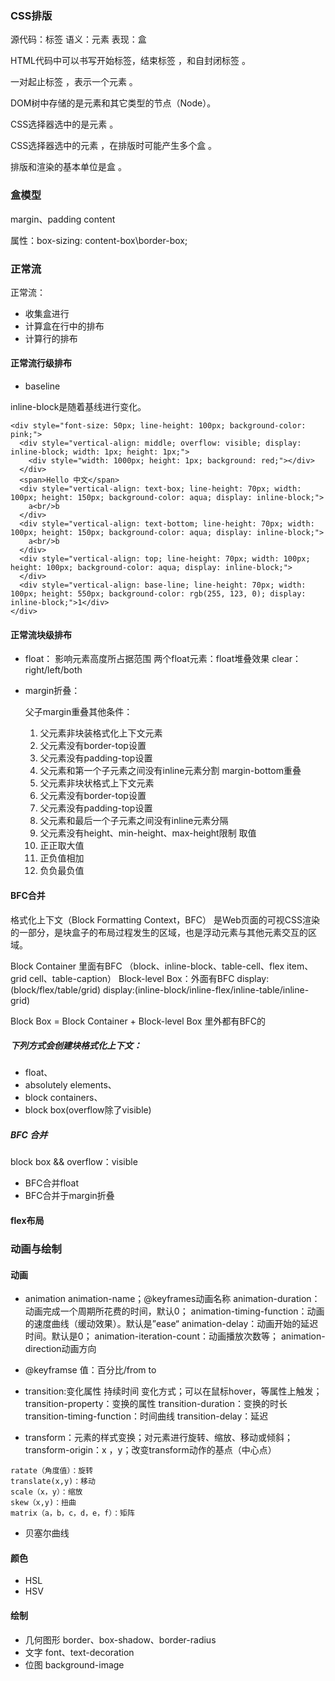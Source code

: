 
### CSS排版

源代码：标签
语义：元素
表现：盒

HTML代码中可以书写开始标签，结束标签 ，和自封闭标签 。

一对起止标签 ，表示一个元素 。

DOM树中存储的是元素和其它类型的节点（Node）。

CSS选择器选中的是元素 。

CSS选择器选中的元素 ，在排版时可能产生多个盒 。

排版和渲染的基本单位是盒 。

### 盒模型


margin、padding content

属性：box-sizing: content-box\border-box;



### 正常流

正常流：

* 收集盒进行
* 计算盒在行中的排布
* 计算行的排布


#### 正常流行级排布

* baseline

inline-block是随着基线进行变化。

```
<div style="font-size: 50px; line-height: 100px; background-color: pink;">
  <div style="vertical-align: middle; overflow: visible; display: inline-block; width: 1px; height: 1px;">
    <div style="width: 1000px; height: 1px; background: red;"></div>
  </div>
  <span>Hello 中文</span>
  <div style="vertical-align: text-box; line-height: 70px; width: 100px; height: 150px; background-color: aqua; display: inline-block;">
    a<br/>b
  </div>
  <div style="vertical-align: text-bottom; line-height: 70px; width: 100px; height: 150px; background-color: aqua; display: inline-block;">
    a<br/>b
  </div>
  <div style="vertical-align: top; line-height: 70px; width: 100px; height: 100px; background-color: aqua; display: inline-block;">
  </div>
  <div style="vertical-align: base-line; line-height: 70px; width: 100px; height: 550px; background-color: rgb(255, 123, 0); display: inline-block;">1</div>
</div>  
```

#### 正常流块级排布

* float： 影响元素高度所占据范围
    两个float元素：float堆叠效果
    clear：right/left/both

* margin折叠：

    父子margin重叠其他条件：
    1. 父元素非块装格式化上下文元素
    2. 父元素没有border-top设置
    3. 父元素没有padding-top设置
    4. 父元素和第一个子元素之间没有inline元素分割
    margin-bottom重叠
    1. 父元素非块状格式上下文元素
    2. 父元素没有border-top设置
    3. 父元素没有padding-top设置
    4. 父元素和最后一个子元素之间没有inline元素分隔
    5. 父元素没有height、min-height、max-height限制
    取值
    1. 正正取大值
    2. 正负值相加
    3. 负负最负值

#### BFC合并
格式化上下文（Block Formatting Context，BFC） 是Web页面的可视CSS渲染的一部分，是块盒子的布局过程发生的区域，也是浮动元素与其他元素交互的区域。

Block Container 里面有BFC
（block、inline-block、table-cell、flex item、grid cell、table-caption）
Block-level Box：外面有BFC
display:(block/flex/table/grid)
display:(inline-block/inline-flex/inline-table/inline-grid)

Block Box = Block Container + Block-level Box 里外都有BFC的

##### 下列方式会创建块格式化上下文：
- float、
- absolutely elements、
- block containers、
- block box(overflow除了visible)

##### BFC 合并

block box && overflow：visible 
* BFC合并float
* BFC合并于margin折叠


#### flex布局

### 动画与绘制

#### 动画

* animation
   animation-name；@keyframes动画名称
   animation-duration：动画完成一个周期所花费的时间，默认0；
   animation-timing-function：动画的速度曲线（缓动效果）。默认是”ease“
   animation-delay：动画开始的延迟时间。默认是0；
   animation-iteration-count：动画播放次数等；
   animation-direction动画方向

* @keyframse
    值：百分比/from to

* transition:变化属性 持续时间 变化方式；可以在鼠标hover，等属性上触发；
   transition-property：变换的属性
   transition-duration：变换的时长
   transition-timing-function：时间曲线
   transition-delay：延迟

* transform：元素的样式变换；对元素进行旋转、缩放、移动或倾斜；
    transform-origin：x ，y；改变transform动作的基点（中心点）

```
ratate（角度值）：旋转
translate(x,y)：移动
scale（x，y）：缩放
skew（x,y)：扭曲
matrix（a，b，c，d，e，f）：矩阵
```

* 贝塞尔曲线

#### 颜色

* HSL
* HSV

#### 绘制

- 几何图形
border、box-shadow、border-radius
- 文字
font、text-decoration
- 位图
background-image








